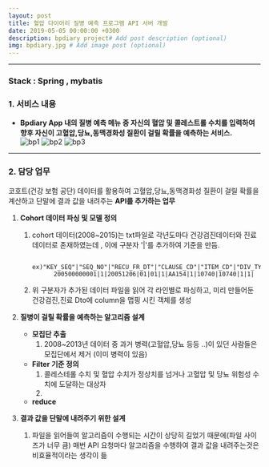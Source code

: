 ```yaml
---
layout: post
title: 혈압 다이어리 질병 예측 프로그램 API 서버 개발
date: 2019-05-05 00:00:00 +0300
description: bpdiary project# Add post description (optional)
img: bpdiary.jpg # Add image post (optional)
--- 
```


---------------------------------------  

### Stack : Spring , mybatis 
### 1. 서비스 내용
- **Bpdiary App 내의 질병 예측 메뉴 중 자신의 혈압 및 콜레스트롤 수치를 입력하여 향후 자신이 고혈압,당뇨,동맥경화성 질환이 걸릴 확률을 예측하는 서비스.**  
![bp1]({{site.baseurl}}/assets/img/bp1.jpg)
![bp2]({{site.baseurl}}/assets/img/bp2.jpg)
![bp3]({{site.baseurl}}/assets/img/bp3.jpg)

---------------------------------------

###  2. 담당 업무
코호트(건강 보험 공단) 데이터를 활용하여 고혈압,당뇨,동맥경화성 질환이   걸릴 확률을 계산하고 단말에 결과 값을 내려주는 **API를  추가하는 업무** 

1. **Cohort 데이터 파싱 및 모델 정의**
     1. cohort 데이터(2008~2015)는 txt파일로 각년도마다 건강검진데이터와 진료 데이터로 존재하였는데 , 이에 구분자 '|'를 추가하여 기준을 만듬. 
         ```  
            ex)"KEY_SEQ"|"SEQ_NO"|"RECU_FR_DT"|"CLAUSE_CD"|"ITEM_CD"|"DIV_TYPE_CD"|"DIV_CD"|"I_II_TYPE"|"UN_COST"|"AMT"|"DD_MQTY_EXEC_FREQ"|"MDCN_EXEC_FREQ"|"DD_MQTY_FREQ"    
               200500000001|1|20051206|01|01|1|AA154|1|10740|10740|1|1|
         ```
     2. 위 구분자가 추가된 데이터 파일을 읽어 각 라인별로 파싱하고, 미리 만들어둔 건강검진,진료 Dto에 column을 맵핑 시킨 객체를 생성 

2. **질병이 걸릴 확률을 예측하는 알고리즘 설계**
    - **모집단 추출**
        1. 2008~2013년 데이터 중 과거 병력(고혈압,당뇨 등등 ..)이 있던 사람들은 모집단에서 제거 (이미 병력이 있음)
    - **Filter 기준 정의**   
        1. 콜레스테롤 수치 및 혈압 수치가 정상치를 넘거나 고혈압 및 당뇨 위험성 수치에 도달하는 대상자
        2. 
    - **reduce**   
    
3. **결과 값을 단말에 내려주기 위한 설계** 
    1. 파일을 읽어들여 알고리즘이 수행되는 시간이 상당히 길었기 때문에(파일 사이즈가 너무 큼) 매번 API 요청마다 알고리즘을 수행하여 결과 값을 내려주는것은 비효율적이라는 생각이 듦
   

